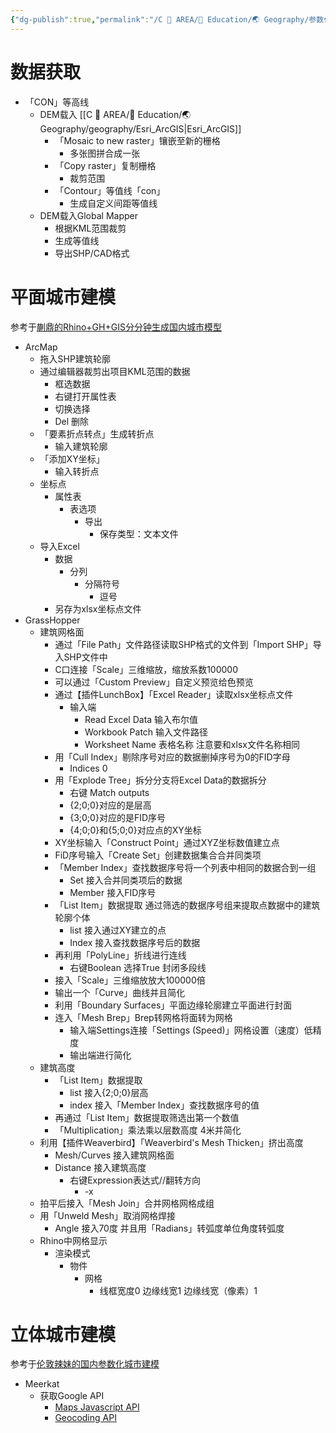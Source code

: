 ```yaml
---
{"dg-publish":true,"permalink":"/C 📔 AREA/📖 Education/🌏 Geography/参数化城市建模/","noteIcon":"withered","created":"2025-08-16T13:55:22.771+08:00","updated":"2025-08-17T13:23:24.998+08:00"}
---
```


# 数据获取  
-   「CON」等高线  
	-   DEM载入 [[C 📔 AREA/📖 Education/🌏 Geography/geography/Esri_ArcGIS\|Esri_ArcGIS]]  
		-   「Mosaic to new raster」镶嵌至新的栅格  
			-   多张图拼合成一张  
		-   「Copy raster」复制栅格  
			-   裁剪范围  
		-   「Contour」等值线「con」  
			-   生成自定义间距等值线  
	-   DEM载入Global Mapper  
		-   根据KML范围裁剪  
		-   生成等值线  
		-   导出SHP/CAD格式  
# 平面城市建模  
参考于[蒯鼎的Rhino+GH+GIS分分钟生成国内城市模型](https://www.bilibili.com/video/BV1Bb411e7QF?spm_id_from=333.337.search-card.all.click&vd_source=d550f6dcc7e4f0a967ed4a51ca9e4f65)
-   ArcMap  
	-   拖入SHP建筑轮廓  
	-   通过编辑器裁剪出项目KML范围的数据  
		-   框选数据  
		-   右键打开属性表  
		-   切换选择  
		-   Del 删除  
	-   「要素折点转点」生成转折点  
		-   输入建筑轮廓  
	-   「添加XY坐标」  
		-   输入转折点  
	-   坐标点  
		-   属性表  
			-   表选项  
				-   导出  
					-   保存类型：文本文件  
	-   导入Excel  
		-   数据  
			-   分列  
				-   分隔符号  
					-   逗号  
		-   另存为xlsx坐标点文件  
-   GrassHopper  
	-   建筑网格面  
		-   通过「File Path」文件路径读取SHP格式的文件到「Import SHP」导入SHP文件中  
		-   C口连接「Scale」三维缩放，缩放系数100000  
		-   可以通过「Custom Preview」自定义预览给色预览  
		-   通过【插件LunchBox】「Excel Reader」读取xlsx坐标点文件  
			-   输入端  
				-   Read Excel Data 输入布尔值  
				-   Workbook Patch 输入文件路径  
				-   Worksheet Name 表格名称 注意要和xlsx文件名称相同  
		-   用「Cull Index」剔除序号对应的数据删掉序号为0的FID字母  
			-   Indices 0  
		-   用「Explode Tree」拆分分支将Excel Data的数据拆分  
			-   右键 Match outputs  
			-   {2;0;0}对应的是层高  
			-   {3;0;0}对应的是FID序号  
			-   {4;0;0}和{5;0;0}对应点的XY坐标  
		-   XY坐标输入「Construct Point」通过XYZ坐标数值建立点  
		-   FiD序号输入「Create Set」创建数据集合合并同类项  
		-   「Member Index」查找数据序号将一个列表中相同的数据合到一组  
			-   Set 接入合并同类项后的数据  
			-   Member 接入FID序号  
		-   「List Item」数据提取 通过筛选的数据序号组来提取点数据中的建筑轮廓个体  
			-   list 接入通过XY建立的点  
			-   Index 接入查找数据序号后的数据  
		-   再利用「PolyLine」折线进行连线  
			-   右键Boolean 选择True 封闭多段线  
		-   接入「Scale」三维缩放放大100000倍  
		-   输出一个「Curve」曲线并且简化  
		-   利用「Boundary Surfaces」平面边缘轮廓建立平面进行封面  
		-   连入「Mesh Brep」Brep转网格将面转为网格  
			-   输入端Settings连接「Settings (Speed)」网格设置（速度）低精度  
			-   输出端进行简化  
	-   建筑高度  
		-   「List Item」数据提取  
			-   list 接入{2;0;0}层高  
			-   index 接入「Member Index」查找数据序号的值  
		-   再通过「List Item」数据提取筛选出第一个数值  
		-   「Multiplication」乘法乘以层数高度 4米并简化  
	-   利用【插件Weaverbird】「Weaverbird's Mesh Thicken」挤出高度  
		-   Mesh/Curves 接入建筑网格面  
		-   Distance 接入建筑高度  
			-   右键Expression表达式//翻转方向  
				-   -x  
	-   拍平后接入「Mesh Join」合并网格网格成组  
	-   用「Unweld Mesh」取消网格焊接  
		-   Angle 接入70度 并且用「Radians」转弧度单位角度转弧度  
	-   Rhino中网格显示  
		-   渲染模式  
			-   物件  
				-   网格  
					-   线框宽度0 边缘线宽1 边缘线宽（像素）1  
# 立体城市建模  
参考于[伦敦辣妹的国内参数化城市建模](https://www.bilibili.com/video/BV11K411L7QU?spm_id_from=333.1007.top_right_bar_window_history.content.click)  
-   Meerkat  
	-   获取Google API  
		-   [Maps Javascript API](https://developers.google.com/maps/documentation/javascript/get-api-key)  
		-   [Geocoding API](https://developers.google.com/maps/documentation/geocoding/get-api-key)